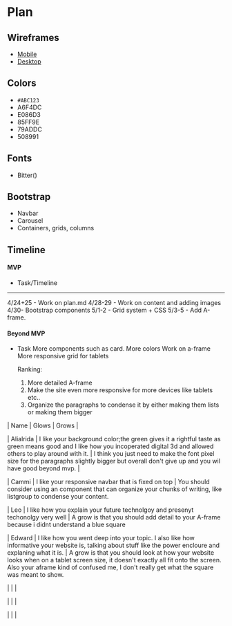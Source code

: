 # Plan

## Wireframes
* [Mobile](Freedom-Wireframe-Mobile.png)
* [Desktop](Freedom-Wireframe-Computer.png)

## Colors
* `#ABC123`
* A6F4DC
* E086D3
* 85FF9E
* 79ADDC
* 508991

## Fonts
* Bitter(<link rel="preconnect" href="https://fonts.googleapis.com">)

## Bootstrap
* Navbar
* Carousel
* Containers, grids, columns

## Timeline


#### MVP

* Task/Timeline
---
4/24+25 - Work on plan.md
4/28-29 - Work on content and adding images
4/30- Bootstrap components
5/1-2 - Grid system + CSS
5/3-5 - Add A-frame.
#### Beyond MVP

* Task
  More components such as card.
  More colors
  Work on a-frame
  More responsive grid for tablets

  Ranking:
    1. More detailed A-frame
    2. Make the site even more responsive for more devices like tablets etc..
    3. Organize the paragraphs to condense it by either making them lists or making them bigger
  









| Name | Glows | Grows |

| Alialrida | I like your background color;the green gives it a rightful taste as green means good and I like how you incoperated digital 3d and allowed others to play around with it. | I think you just need to make the font pixel size for the paragraphs slightly bigger but overall don't give up and you wil have good beyond mvp. |

| Cammi | I like your responsive navbar that is fixed on top | You should consider using an component that can organize your chunks of writing, like listgroup to condense your content.

| Leo  |  I like how you explain your  future technolgoy and presenyt techonolgy very well | A grow is that you should add detail to your A-frame because i didnt understand a blue square

|  Edward  |  I like how you went deep into your topic. I also like how informative your website is, talking about stuff like the power encloure and explaning what it is.  |  A grow is that you should look at how your website looks when on a tablet screen size, it doesn't exactly all  fit onto the screen. Also your aframe kind of confused me, I don't really get what the square was meant to show.

|   |   |

|   |   |

|   |   |



